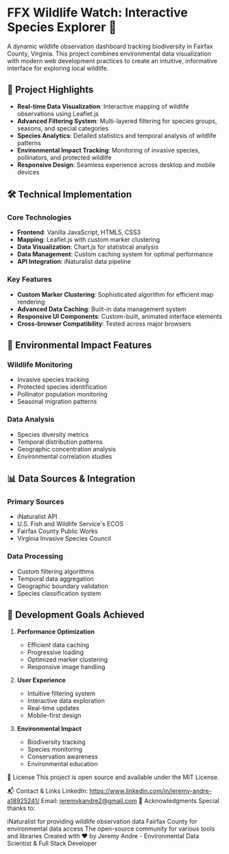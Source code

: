 # FFX Wildlife Watch: Interactive Species Explorer 🦋

A dynamic wildlife observation dashboard tracking biodiversity in Fairfax County, Virginia. This project combines environmental data visualization with modern web development practices to create an intuitive, informative interface for exploring local wildlife.

## 🌟 Project Highlights

- **Real-time Data Visualization**: Interactive mapping of wildlife observations using Leaflet.js
- **Advanced Filtering System**: Multi-layered filtering for species groups, seasons, and special categories
- **Species Analytics**: Detailed statistics and temporal analysis of wildlife patterns
- **Environmental Impact Tracking**: Monitoring of invasive species, pollinators, and protected wildlife
- **Responsive Design**: Seamless experience across desktop and mobile devices

## 🛠️ Technical Implementation

### Core Technologies
- **Frontend**: Vanilla JavaScript, HTML5, CSS3
- **Mapping**: Leaflet.js with custom marker clustering
- **Data Visualization**: Chart.js for statistical analysis
- **Data Management**: Custom caching system for optimal performance
- **API Integration**: iNaturalist data pipeline

### Key Features
- **Custom Marker Clustering**: Sophisticated algorithm for efficient map rendering
- **Advanced Data Caching**: Built-in data management system
- **Responsive UI Components**: Custom-built, animated interface elements
- **Cross-browser Compatibility**: Tested across major browsers

## 🌿 Environmental Impact Features

### Wildlife Monitoring
- Invasive species tracking
- Protected species identification
- Pollinator population monitoring
- Seasonal migration patterns

### Data Analysis
- Species diversity metrics
- Temporal distribution patterns
- Geographic concentration analysis
- Environmental correlation studies

## 📊 Data Sources & Integration

### Primary Sources
- iNaturalist API
- U.S. Fish and Wildlife Service's ECOS
- Fairfax County Public Works
- Virginia Invasive Species Council

### Data Processing
- Custom filtering algorithms
- Temporal data aggregation
- Geographic boundary validation
- Species classification system

## 🎯 Development Goals Achieved

1. **Performance Optimization**
   - Efficient data caching
   - Progressive loading
   - Optimized marker clustering
   - Responsive image handling

2. **User Experience**
   - Intuitive filtering system
   - Interactive data exploration
   - Real-time updates
   - Mobile-first design

3. **Environmental Impact**
   - Biodiversity tracking
   - Species monitoring
   - Conservation awareness
   - Environmental education


📝 License
This project is open source and available under the MIT License.

📬 Contact & Links
LinkedIn: https://www.linkedin.com/in/jeremy-andre-a18925241/
Email: jeremykandre2@gmail.com
🙏 Acknowledgments
Special thanks to:

iNaturalist for providing wildlife observation data
Fairfax County for environmental data access
The open-source community for various tools and libraries
Created with ❤️ by Jeremy Andre - Environmental Data Scientist & Full Stack Developer
